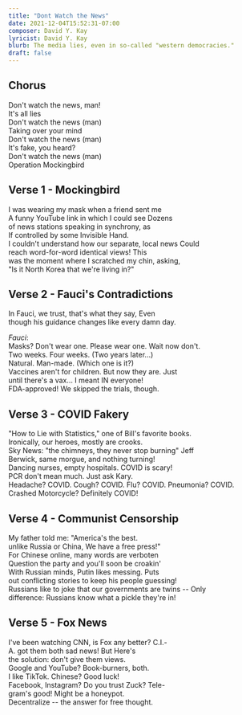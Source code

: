 ```yaml
---
title: "Dont Watch the News"
date: 2021-12-04T15:52:31-07:00
composer: David Y. Kay
lyricist: David Y. Kay
blurb: The media lies, even in so-called "western democracies."
draft: false
---
```


## Chorus

Don't watch the news, man!  
It's all lies   
Don't watch the news (man)  
Taking over your mind   
Don't watch the news (man)  
It's fake, you heard?   
Don't watch the news (man)  
Operation Mockingbird   

## Verse 1 - Mockingbird 

I was wearing my mask when a friend sent me   
A funny YouTube link in which I could see Dozens  
of news stations speaking in synchrony, as   
If controlled by some Invisible Hand.  
I couldn't understand how our separate, local news Could  
reach word-for-word identical views! This  
was the moment where I scratched my chin, asking,  
"Is it North Korea that we're living in?"   

## Verse 2 - Fauci's Contradictions

In Fauci, we trust, that's what they say, Even  
though his guidance changes like every damn day.   

<em>Fauci</em>:  
Masks? Don't wear one. Please wear one. Wait now don't.  
Two weeks. Four weeks. (Two years later...)  
Natural. Man-made. (Which one is it?)  
Vaccines aren't for children. But now they are.  Just   
until there's a vax... I meant IN everyone!  
FDA-approved! We skipped the trials, though.   

## Verse 3 - COVID Fakery

"How to Lie with Statistics," one of Bill's favorite books.  
Ironically, our heroes, mostly are crooks.  
Sky News: "the chimneys, they never stop burning" Jeff   
Berwick, same morgue, and nothing turning!  
Dancing nurses, empty hospitals. COVID is scary!  
PCR don't mean much. Just ask Kary.  
Headache? COVID. Cough? COVID. Flu? COVID. Pneumonia? COVID.  
Crashed Motorcycle? Definitely COVID!  

## Verse 4 - Communist Censorship

My father told me: "America's the best.   
unlike Russia or China, We have a free press!"   
For Chinese online, many words are verboten  
Question the party and you'll soon be croakin'  
With Russian minds, Putin likes messing. Puts   
out conflicting stories to keep his people guessing!  
Russians like to joke that our governments are twins -- Only   
difference: Russians know what a pickle they're in!  
 
## Verse 5 - Fox News

I've been watching CNN, is Fox any better? C.I.-  
A. got them both sad news! But Here's   
the solution: don't give them views.    
Google and YouTube? Book-burners, both.  
I like TikTok. Chinese? Good luck!  
Facebook, Instagram?  Do you trust Zuck?  Tele-  
gram's good! Might be a honeypot.  
Decentralize -- the answer for free thought.  
